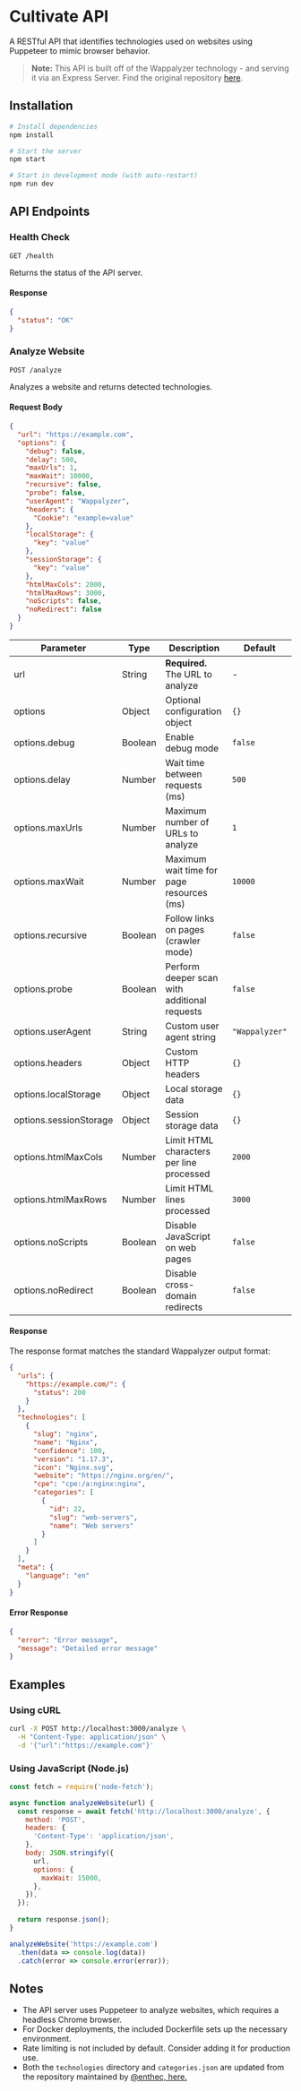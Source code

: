# Cultivate API

A RESTful API that identifies technologies used on websites using Puppeteer to mimic browser behavior.

> **Note:** This API is built off of the Wappalyzer technology - and serving it via an Express Server. Find the original repository [here](https://github.com/developit/wappalyzer).


## Installation

```bash
# Install dependencies
npm install

# Start the server
npm start

# Start in development mode (with auto-restart)
npm run dev
```

## API Endpoints

### Health Check

```
GET /health
```

Returns the status of the API server.

#### Response

```json
{
  "status": "OK"
}
```

### Analyze Website

```
POST /analyze
```

Analyzes a website and returns detected technologies.

#### Request Body

```json
{
  "url": "https://example.com",
  "options": {
    "debug": false,
    "delay": 500,
    "maxUrls": 1,
    "maxWait": 10000,
    "recursive": false,
    "probe": false,
    "userAgent": "Wappalyzer",
    "headers": {
      "Cookie": "example=value"
    },
    "localStorage": {
      "key": "value"
    },
    "sessionStorage": {
      "key": "value"
    },
    "htmlMaxCols": 2000,
    "htmlMaxRows": 3000,
    "noScripts": false,
    "noRedirect": false
  }
}
```

| Parameter | Type | Description | Default |
|-----------|------|-------------|---------|
| url | String | **Required.** The URL to analyze | - |
| options | Object | Optional configuration object | `{}` |
| options.debug | Boolean | Enable debug mode | `false` |
| options.delay | Number | Wait time between requests (ms) | `500` |
| options.maxUrls | Number | Maximum number of URLs to analyze | `1` |
| options.maxWait | Number | Maximum wait time for page resources (ms) | `10000` |
| options.recursive | Boolean | Follow links on pages (crawler mode) | `false` |
| options.probe | Boolean | Perform deeper scan with additional requests | `false` |
| options.userAgent | String | Custom user agent string | `"Wappalyzer"` |
| options.headers | Object | Custom HTTP headers | `{}` |
| options.localStorage | Object | Local storage data | `{}` |
| options.sessionStorage | Object | Session storage data | `{}` |
| options.htmlMaxCols | Number | Limit HTML characters per line processed | `2000` |
| options.htmlMaxRows | Number | Limit HTML lines processed | `3000` |
| options.noScripts | Boolean | Disable JavaScript on web pages | `false` |
| options.noRedirect | Boolean | Disable cross-domain redirects | `false` |

#### Response

The response format matches the standard Wappalyzer output format:

```json
{
  "urls": {
    "https://example.com/": {
      "status": 200
    }
  },
  "technologies": [
    {
      "slug": "nginx",
      "name": "Nginx",
      "confidence": 100,
      "version": "1.17.3",
      "icon": "Nginx.svg",
      "website": "https://nginx.org/en/",
      "cpe": "cpe:/a:nginx:nginx",
      "categories": [
        {
          "id": 22,
          "slug": "web-servers",
          "name": "Web servers"
        }
      ]
    }
  ],
  "meta": {
    "language": "en"
  }
}
```

#### Error Response

```json
{
  "error": "Error message",
  "message": "Detailed error message"
}
```
<!-- 
## Docker Usage

You can also run this API in a Docker container:

```bash
# Build Docker image
docker build -t wappalyzer-api .

# Run Docker container
docker run -p 3000:3000 wappalyzer-api
``` -->

## Examples

### Using cURL

```bash
curl -X POST http://localhost:3000/analyze \
  -H "Content-Type: application/json" \
  -d '{"url":"https://example.com"}'
```

### Using JavaScript (Node.js)

```javascript
const fetch = require('node-fetch');

async function analyzeWebsite(url) {
  const response = await fetch('http://localhost:3000/analyze', {
    method: 'POST',
    headers: {
      'Content-Type': 'application/json',
    },
    body: JSON.stringify({
      url,
      options: {
        maxWait: 15000,
      },
    }),
  });
  
  return response.json();
}

analyzeWebsite('https://example.com')
  .then(data => console.log(data))
  .catch(error => console.error(error));
```

## Notes

- The API server uses Puppeteer to analyze websites, which requires a headless Chrome browser.
- For Docker deployments, the included Dockerfile sets up the necessary environment.
- Rate limiting is not included by default. Consider adding it for production use.
- Both the `technologies` directory and `categories.json` are updated from the repository maintained by [@enthec, here.](https://github.com/enthec/webappanalyzer) 
